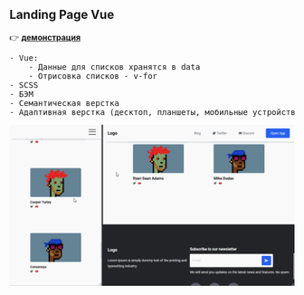 <h2>Landing Page Vue</h2>

:point_right: [<b>демонстрация</b>](https://yarncra.github.io/daos)</h1>

<pre>- Vue: 
    - Данные для списков хранятся в data
    - Отрисовка списков - v-for
- SCSS
- БЭМ
- Семантическая верстка
- Адаптивная верстка (десктоп, планшеты, мобильные устройства)</pre>
<pre><img src="./presentation/daos.gif"/>
</pre>
